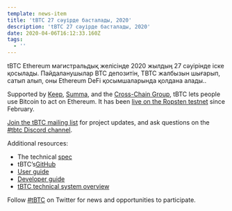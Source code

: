 ```yaml
---
template: news-item
title: 'tBTC 27 сәуірде басталады, 2020'
description: 'tBTC 27 сәуірде басталады, 2020'
date: 2020-04-06T16:12:33.160Z
tags:
  - ''
---
```

tBTC Ethereum магистральдық желісінде 2020 жылдың 27 сәуірінде іске қосылады. Пайдаланушылар BTC депозитін, ТВТС жалбызын шығарып, сатып алып, оны Ethereum DeFi қосымшаларында қолдана алады..

Supported by [Keep](http://keep.network), [Summa](https://summa.one/), and the [Cross-Chain Group](https://www.crosschain.group/), tBTC lets people use Bitcoin to act on Ethereum. It has been [live on the Ropsten testnet](https://tbtc.network/news/2020-02-14-ropsten) since February.

[Join the tBTC mailing list](https://tbtc.network/#mailing-list) for project updates, and ask questions on the [\#tbtc Discord channel](https://chat.tbtc.network).

Additional resources:

* The technical [spec](http://docs.keep.network/tbtc/index.pdf)
* tBTC’s[GitHub](https://github.com/keep-network/tbtc)
* [User guide](https://tbtc.network/developers/how-to-use-the-tbtc-dapp)
* [Developer guide](https://tbtc.network/developers/how-to-integrate-tbtc-into-your-defi-dapp)
* [tBTC technical system overview](https://tbtc.network/developers/tbtc-technical-system-overview)

Follow [#tBTC](https://twitter.com/hashtag/tBTC) on Twitter for news and
opportunities to participate.
